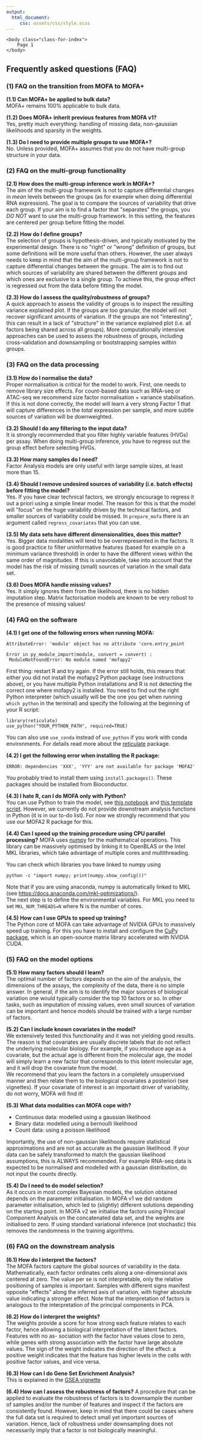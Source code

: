 ```yaml
---
output: 
  html_document:
     css: assets/css/style.scss
---
```


<html>
    <head>
        <link href="assets/css/style.scss" rel="stylesheet">
    </head>

    <body class="class-for-index">
        Page 1
    </body>
</html>


## Frequently asked questions (FAQ)

### (1) FAQ on the transition from MOFA to MOFA+

**(1.1) Can MOFA+ be applied to bulk data?**  
MOFA+ remains 100% applicable to bulk data. 

**(1.2) Does MOFA+ inherit previous features from MOFA v1?**  
Yes, pretty much everything: handling of missing data, non-gaussian likelihoods and sparsity in the weights.

**(1.3) Do I need to provide multiple groups to use MOFA+?**  
No. Unless provided, MOFA+ assumes that you do not have multi-group structure in your data.


### (2) FAQ on the multi-group functionality

**(2.1) How does the multi-group inference work in MOFA+?**  
The aim of the multi-group framework is not to capture differential changes in *mean* levels between the groups (as for example when doing differential RNA expression). The goal is to compare the sources of variability that drive each group. If your aim is to find a factor that "separates" the groups, you _DO NOT_ want to use the multi-group framework. In this setting, the features are centered per group before fitting the model.

**(2.2) How do I define groups?**  
The selection of groups is hypothesis-driven, and typically motivated by the experimental design. There is no "right" or "wrong" definition of groups, but some definitions will be more useful than others. However, the user always needs to keep in mind that the aim of the multi-group framework is not to capture differential changes between the groups. The aim is to find out which sources of variability are shared between the different groups and which ones are exclusive to a single group. To achieve this, the group effect is regressed out from the data before fitting the model.

**(2.3) How do I assess the quality/robustness of groups?**  
A quick approach to assess the validity of groups is to inspect the resulting variance explained plot. If the groups are too granular, the model will not recover significant amounts of variation. If the groups are not "interesting", this can result in a lack of "structure" in the variance explained plot (i.e. all factors being shared across all groups). 
More computationally intensive approaches can be used to assess the robustness of groups, including cross-validation and downsampling or bootstrapping samples within groups.

### (3) FAQ on the data processing

**(3.1) How do I normalise the data?**  
Proper normalisation is critical for the model to work. First, one needs to remove library size effects. For count-based data such as RNA-seq or ATAC-seq we recommend size factor normalisation + variance stabilisation. If this is not done correctly, the model will learn a very strong Factor 1 that will capture differences in the _total_ expression per sample, and more subtle sources of variation will be downweighted.  

**(3.2) Should I do any filtering to the input data?**  
It is strongly recommended that you filter highly variable features (HVGs) per assay. When doing multi-group inference, you have to regress out the group effect before selecting HVGs.

**(3.3) How many samples do I need?**  
Factor Analysis models are only useful with large sample sizes, at least more than 15.

**(3.4) Should I remove undesired sources of variability (i.e. batch effects) before fitting the model?**  
Yes. If you have clear technical factors, we strongly encourage to regress it out a priori using a simple linear model. The reason for this is that the model will "focus" on the huge variability driven by the technical factors, and smaller sources of variability could be missed. In `prepare_mofa` there is an argument called `regress_covariates` that you can use.

**(3.5) My data sets have different dimensionalities, does this matter?**  
Yes. Bigger data modalities will tend to be overrepresented in the factors. It is good practice to filter uninformative features (based for example on a minimum variance threshold) in order to have the different views within the same order of magnitudes. If this is unavoidable, take into account that the model has the risk of missing (small) sources of variation in the small data set.

**(3.6) Does MOFA handle missing values?**  
Yes. It simply ignores them from the likelihood, there is no hidden imputation step. Matrix factorisation models are known to be very robust to the presence of missing values!


### (4) FAQ on the software

**(4.1) I get one of the following errors when running MOFA:**  
```
AttributeError: 'module' object has no attribute 'core.entry_point

Error in py_module_import(module, convert = convert) :
 ModuleNotFoundError: No module named 'mofapy2'
```
First thing: restart R and try again. If the error still holds, this means that either you did not install the mofapy2 Python package (see instructions above), or you have multiple Python installations and R is not detecting the correct one where mofapy2 is installed. You need to find out the right Python interpreter (which usually will be the one you get when running `which python` in the terminal) and specify the following at the beginning of your R script:
```
library(reticulate)
use_python("YOUR_PYTHON_PATH", required=TRUE)
```
You can also use `use_conda` instead of `use_python` if you work with conda environments. For details read more about the [reticulate](https://rstudio.github.io/reticulate/) package.

**(4.2) I get the following error when installing the R package:**  
```
ERROR: dependencies 'XXX', 'YYY' are not available for package 'MOFA2'
```
You probably tried to install them using `install.packages()`. These packages should be installed from Bioconductor.

**(4.3) I hate R, can I do MOFA only with Python?**  
You can use Python to train the model, see [this notebook](https://github.com/bioFAM/MOFA2/blob/master/mofapy2/notebooks/getting_started_python.ipynb) and [this template script](https://github.com/bioFAM/MOFA2/blob/master/template_script.py). However, we currently do not provide downstream analysis functions in Python (it is in our to-do list). For now we strongly recommend that you use our MOFA2 R package for this.

**(4.4) Can I speed up the training procedure using CPU parallel processing?** 
MOFA uses [numpy](https://numpy.org/) for the mathematical operations. This library can be massively optimised by linking it to OpenBLAS or the Intel MKL libraries, which take advantage of multiple cores and multithreading. 

You can check which libraries you have linked to numpy using 
```
python -c "import numpy; print(numpy.show_config())"
```
Note that if you are using anaconda, numpy is automatically linked to MKL (see https://docs.anaconda.com/mkl-optimizations/).  
The next step is to define the environmental variables. For MKL you need to set `MKL_NUM_THREADS=N` where N is the number of cores.

**(4.5) How can I use GPUs to speed up training?**  
The Python core of MOFA can take advantage of NVIDIA GPUs to massively speed up training. For this you have to install and configure the [CuPy package](https://cupy.chainer.org), which is an open-source matrix library accelerated with NVIDIA CUDA. 


### (5) FAQ on the model options

**(5.1) How many factors should I learn?**  
The optimal number of factors depends on the aim of the analysis, the dimensions of the assays, the complexity of the data, there is no simple answer. In general, if the aim is to identify the major sources of biological variation one would typically consider the top 10 factors or so. In other tasks, such as imputation of missing values, even small sources of variation can be important and hence models should be trained with a large number of factors. 
<!-- In MOFA+ we have implemented Automatic Relevance Determination priors to prune unused factors during training . In practice, the user has to define the starting number of factors, and during model inference factors that do not explain any variation will be removed from the model. After the model is trained, the user can apply a second filtering by removing factors that explain less than a pre-specified value of variance (in each data modality). -->

<!-- **(5.2) Can MOFA automatically learn the number of factors?**  
Yes, but the user needs to specify a minimum value of % variance explained. Then, MOFA will actively remove factors (during training) that explain less than the specified amount of variance.
If you have no idea on what to expect, it is better to start with a fixed number of factors and set the % variance threshold to 0. -->

**(5.2) Can I include known covariates in the model?**  
We extensively tested this functionality and it was not yielding good results. The reason is that covariates are usually discrete labels that do not reflect the underlying molecular biology. For example, if you introduce age as a covariate, but the actual age is different from the molecular age, the model will simply learn a new factor that corresponds to this _latent_ molecular age, and it will drop the covariate from the model.  
We recommend that you learn the factors in a completely unsupervised manner and then relate them to the biological covariates a posteriori (see vignettes). If your covariate of interest is an important driver of variability, do not worry, MOFA will find it! 

<!-- **(5.4) The factors and weights have different values between runs. Is this expected?**  
This is normal and it happens because factor analysis models are rotation invariant. This means that you can rotate your factors and your weights and still find the same solution. This implies that the signs of the weight or the factors can NOT be compared across trials, only within a trial. -->

**(5.3) What data modalities can MOFA cope with?**  
* Continuous data: modelled using a gaussian likelihood
* Binary data: modelled using a bernoulli likelihood
* Count data: using a poisson likelihood  

Importantly, the use of non-gaussian likelihoods require statistical approximations and are not as accurate as the gaussian likelihood. If your data can be safely transformed to match the gaussian likelihood assumptions, this is ALWAYS recommended. For example RNA-seq data is expected to be normalised and modelled with a gaussian distribution, do not input the counts directly.

**(5.4) Do I need to do model selection?**  
As it occurs in most complex Bayesian models, the solution obtained depends on the parameter initialisation. In MOFA v1 we did random parameter initialisation, which led to (slightly) different solutions depending on the starting point. In MOFA v2 we initialise the factors using Principal Component Analysis on the concatenated data set, and the weights are initialised to zero. If using standard variational inference (not stochastic) this removes the randomness in the training algorithms.


### (6) FAQ on the downstream analysis

**(6.1) How do I interpret the factors?**  
The MOFA factors capture the global sources of variability in the data. Mathematically, each factor ordinates cells along a one-dimensional axis centered at zero. The value per se is not interpretable, only the relative positioning of samples is important. Samples with different signs manifest opposite "effects" along the inferred axis of variation, with higher absolute value indicating a stronger effect. Note that the interpretation of factors is analogous to the interpretation of the principal components in PCA.

**(6.2) How do I interpret the weights?**  
The weights provide a score for how strong each feature relates to each factor, hence allowing a biological interpretation of the latent factors. Features with no as- sociation with the factor have values close to zero, while genes with strong association with the factor have large absolute values. The sign of the weight indicates the direction of the effect: a positive weight indicates that the feature has higher levels in the cells with positive factor values, and vice versa.

**(6.3) How can I do Gene Set Enrichment Analysis?**  
This is explained in the [GSEA vignette](https://raw.githack.com/bioFAM/MOFA2/master/MOFA2/vignettes/GSEA.html)

**(6.4) How can I assess the robustness of factors?** 
A procedure that can be applied to evaluate the robustness of factors is to downsample the number of samples and/or the number of features and inspect if the factors are consistently found. However, keep in mind that there could be cases where the full data set is required to detect small yet important sources of variation. Hence, lack of robustness under downsampling does not necessarily imply that a factor is not biologically meaningful.